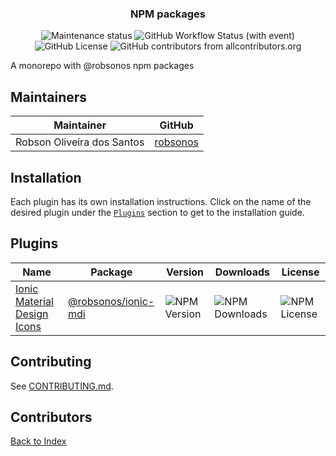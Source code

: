 <p align="center">
<h3 align="center">NPM packages</h3>
</p>
<p align="center">
  <img
      alt="Maintenance status"
      src="https://img.shields.io/maintenance/yes/2025?style=flat-square">
  <a
    href="https://github.com/robsonos/npm-packages/actions/workflows/ci.yml"
    style="color: inherit; text-decoration: none;">
    <img
      alt="GitHub Workflow Status (with event)"
      src="https://img.shields.io/github/actions/workflow/status/robsonos/npm-packages/ci.yml">
  </a>
  <a
    href="LICENSE"
    style="color: inherit; text-decoration: none;">
    <img
      alt="GitHub License"
      src="https://img.shields.io/github/license/robsonos/npm-packages">
  </a>
  <a
    href="#contributors"
    style="color: inherit; text-decoration: none;">
    <img
        alt="GitHub contributors from allcontributors.org"
        src="https://img.shields.io/github/all-contributors/robsonos/npm-packages">
  </a>
</p>

A monorepo with @robsonos npm packages

## Maintainers

| Maintainer                 | GitHub                                  |
| -------------------------- | --------------------------------------- |
| Robson Oliveira dos Santos | [robsonos](https://github.com/robsonos) |

## Installation

Each plugin has its own installation instructions.
Click on the name of the desired plugin under the [`Plugins`](#plugins) section to get to the installation guide.

## Plugins

| Name                                                       | Package                                                                      | Version                                                                            | Downloads                                                                             | License                                                                                |
| ---------------------------------------------------------- | ---------------------------------------------------------------------------- | ---------------------------------------------------------------------------------- | ------------------------------------------------------------------------------------- | -------------------------------------------------------------------------------------- |
| [Ionic Material Design Icons](./packages/ionic-mdi#readme) | [@robsonos/ionic-mdi](<(https://www.npmjs.com/package/@robsonos/ionic-mdi)>) | ![NPM Version](https://img.shields.io/npm/v/@robsonos/ionic-mdi?style=flat-square) | ![NPM Downloads](https://img.shields.io/npm/dw/@robsonos/ionic-mdi?style=flat-square) | ![NPM License](https://img.shields.io/npm/l/%40robsonos%2Fionic-mdi?style=flat-square) |

## Contributing

See [CONTRIBUTING.md](./CONTRIBUTING.md).

## Contributors

<!-- ALL-CONTRIBUTORS-LIST:START - Do not remove or modify this section -->
<!-- prettier-ignore-start -->
<!-- markdownlint-disable -->

<!-- markdownlint-restore -->
<!-- prettier-ignore-end -->

<!-- ALL-CONTRIBUTORS-LIST:END -->

[Back to Index](#index)
